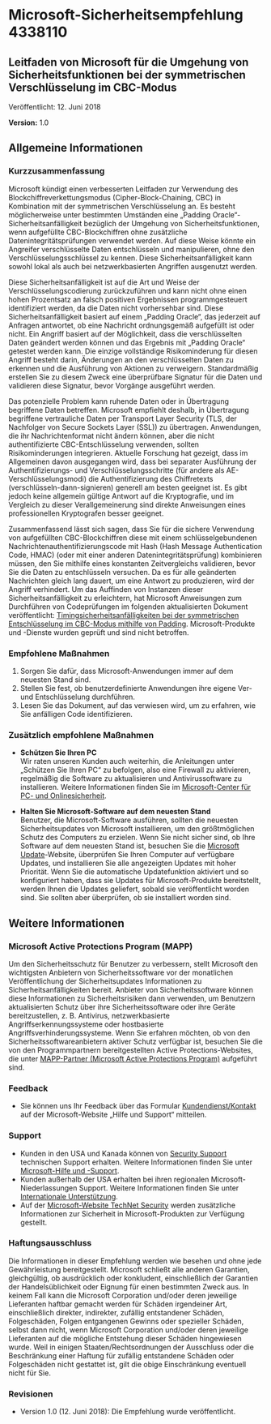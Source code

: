 ﻿---
TOCTitle: 4338110
Title: Microsoft-Sicherheitsempfehlung 4338110
---

Microsoft-Sicherheitsempfehlung 4338110
===================================

Leitfaden von Microsoft für die Umgehung von Sicherheitsfunktionen bei der symmetrischen Verschlüsselung im CBC-Modus
-----------------------------------------------------------------------

Veröffentlicht: 12. Juni 2018

**Version:** 1.0

Allgemeine Informationen
-------------------

### Kurzzusammenfassung

Microsoft kündigt einen verbesserten Leitfaden zur Verwendung des Blockchiffreverkettungsmodus (Cipher-Block-Chaining, CBC) in Kombination mit der symmetrischen Verschlüsselung an. Es besteht möglicherweise unter bestimmten Umständen eine „Padding Oracle“-Sicherheitsanfälligkeit bezüglich der Umgehung von Sicherheitsfunktionen, wenn aufgefüllte CBC-Blockchiffren ohne zusätzliche Datenintegritätsprüfungen verwendet werden. Auf diese Weise könnte ein Angreifer verschlüsselte Daten entschlüsseln und manipulieren, ohne den Verschlüsselungsschlüssel zu kennen. Diese Sicherheitsanfälligkeit kann sowohl lokal als auch bei netzwerkbasierten Angriffen ausgenutzt werden.

Diese Sicherheitsanfälligkeit ist auf die Art und Weise der Verschlüsselungscodierung zurückzuführen und kann nicht ohne einen hohen Prozentsatz an falsch positiven Ergebnissen programmgesteuert identifiziert werden, da die Daten nicht vorhersehbar sind. Diese Sicherheitsanfälligkeit basiert auf einem „Padding Oracle“, das jederzeit auf Anfragen antwortet, ob eine Nachricht ordnungsgemäß aufgefüllt ist oder nicht.  Ein Angriff basiert auf der Möglichkeit, dass die verschlüsselten Daten geändert werden können und das Ergebnis mit „Padding Oracle“ getestet werden kann. Die einzige vollständige Risikominderung für diesen Angriff besteht darin, Änderungen an den verschlüsselten Daten zu erkennen und die Ausführung von Aktionen zu verweigern. Standardmäßig erstellen Sie zu diesem Zweck eine überprüfbare Signatur für die Daten und validieren diese Signatur, bevor Vorgänge ausgeführt werden. 

Das potenzielle Problem kann ruhende Daten oder in Übertragung begriffene Daten betreffen. Microsoft empfiehlt deshalb, in Übertragung begriffene vertrauliche Daten per Transport Layer Security (TLS, der Nachfolger von Secure Sockets Layer (SSL)) zu übertragen. Anwendungen, die ihr Nachrichtenformat nicht ändern können, aber die nicht authentifizierte CBC-Entschlüsselung verwenden, sollten Risikominderungen integrieren. Aktuelle Forschung hat gezeigt, dass im Allgemeinen davon ausgegangen wird, dass bei separater Ausführung der Authentifizierungs- und Verschlüsselungsschritte (für andere als AE-Verschlüsselungsmodi) die Authentifizierung des Chiffretexts (verschlüsseln-dann-signieren) generell am besten geeignet ist. Es gibt jedoch keine allgemein gültige Antwort auf die Kryptografie, und im Vergleich zu dieser Verallgemeinerung sind direkte Anweisungen eines professionellen Kryptografen besser geeignet. 

Zusammenfassend lässt sich sagen, dass Sie für die sichere Verwendung von aufgefüllten CBC-Blockchiffren diese mit einem schlüsselgebundenen Nachrichtenauthentifizierungscode mit Hash (Hash Message Authentication Code, HMAC) (oder mit einer anderen Datenintegritätsprüfung) kombinieren müssen, den Sie mithilfe eines konstanten Zeitvergleichs validieren, bevor Sie die Daten zu entschlüsseln versuchen. Da es für alle geänderten Nachrichten gleich lang dauert, um eine Antwort zu produzieren, wird der Angriff verhindert. Um das Auffinden von Instanzen dieser Sicherheitsanfälligkeit zu erleichtern, hat Microsoft Anweisungen zum Durchführen von Codeprüfungen im folgenden aktualisierten Dokument veröffentlicht: [Timingsicherheitsanfälligkeiten bei der symmetrischen Entschlüsselung im CBC-Modus mithilfe von Padding](https://docs.microsoft.com/dotnet/standard/security/vulnerabilities-cbc-mode). Microsoft-Produkte und -Dienste wurden geprüft und sind nicht betroffen.

### Empfohlene Maßnahmen

1. Sorgen Sie dafür, dass Microsoft-Anwendungen immer auf dem neuesten Stand sind.
2. Stellen Sie fest, ob benutzerdefinierte Anwendungen ihre eigene Ver- und Entschlüsselung durchführen.
3. Lesen Sie das Dokument, auf das verwiesen wird, um zu erfahren, wie Sie anfälligen Code identifizieren.

### Zusätzlich empfohlene Maßnahmen
  
-   **Schützen Sie Ihren PC**   
    Wir raten unseren Kunden auch weiterhin, die Anleitungen unter „Schützen Sie Ihren PC“ zu befolgen, also eine Firewall zu aktivieren, regelmäßig die Software zu aktualisieren und Antivirussoftware zu installieren. Weitere Informationen finden Sie im [Microsoft-Center für PC- und Onlinesicherheit](https://www.microsoft.com/de-de/security/default.aspx).
  
-   **Halten Sie Microsoft-Software auf dem neuesten Stand**   
    Benutzer, die Microsoft-Software ausführen, sollten die neuesten Sicherheitsupdates von Microsoft installieren, um den größtmöglichen Schutz des Computers zu erzielen. Wenn Sie nicht sicher sind, ob Ihre Software auf dem neuesten Stand ist, besuchen Sie die [Microsoft Update](https://go.microsoft.com/fwlink/?linkid=40747)-Website, überprüfen Sie Ihren Computer auf verfügbare Updates, und installieren Sie alle angezeigten Updates mit hoher Priorität. Wenn Sie die automatische Updatefunktion aktiviert und so konfiguriert haben, dass sie Updates für Microsoft-Produkte bereitstellt, werden Ihnen die Updates geliefert, sobald sie veröffentlicht worden sind. Sie sollten aber überprüfen, ob sie installiert worden sind.
  
Weitere Informationen  
-----------------

### Microsoft Active Protections Program (MAPP)
  
Um den Sicherheitsschutz für Benutzer zu verbessern, stellt Microsoft den wichtigsten Anbietern von Sicherheitssoftware vor der monatlichen Veröffentlichung der Sicherheitsupdates Informationen zu Sicherheitsanfälligkeiten bereit. Anbieter von Sicherheitssoftware können diese Informationen zu Sicherheitsrisiken dann verwenden, um Benutzern aktualisierten Schutz über ihre Sicherheitssoftware oder ihre Geräte bereitzustellen, z. B. Antivirus, netzwerkbasierte Angriffserkennungssysteme oder hostbasierte Angriffsverhinderungssysteme. Wenn Sie erfahren möchten, ob von den Sicherheitssoftwareanbietern aktiver Schutz verfügbar ist, besuchen Sie die von den Programmpartnern bereitgestellten Active Protections-Websites, die unter [MAPP-Partner (Microsoft Active Protections Program)](https://go.microsoft.com/fwlink/?linkid=215201) aufgeführt sind.
  
### Feedback
  
-   Sie können uns Ihr Feedback über das Formular [Kundendienst/Kontakt](https://support.microsoft.com/de-de/kb/?scid=sw;en;1257&amp;showpage=1&amp;ws=technet&amp;sd=tech) auf der Microsoft-Website „Hilfe und Support“ mitteilen.
  
### Support
  
-   Kunden in den USA und Kanada können von [Security Support](https://go.microsoft.com/fwlink/?linkid=21131) technischen Support erhalten. Weitere Informationen finden Sie unter [Microsoft-Hilfe und -Support](https://support.microsoft.com/).  
-   Kunden außerhalb der USA erhalten bei ihren regionalen Microsoft-Niederlassungen Support. Weitere Informationen finden Sie unter [Internationale Unterstützung](https://go.microsoft.com/fwlink/?linkid=21155).  
-   Auf der [Microsoft-Website TechNet Security](https://go.microsoft.com/fwlink/?linkid=21132) werden zusätzliche Informationen zur Sicherheit in Microsoft-Produkten zur Verfügung gestellt.
  
### Haftungsausschluss
  
Die Informationen in dieser Empfehlung werden wie besehen und ohne jede Gewährleistung bereitgestellt. Microsoft schließt alle anderen Garantien, gleichgültig, ob ausdrücklich oder konkludent, einschließlich der Garantien der Handelsüblichkeit oder Eignung für einen bestimmten Zweck aus. In keinem Fall kann die Microsoft Corporation und/oder deren jeweilige Lieferanten haftbar gemacht werden für Schäden irgendeiner Art, einschließlich direkter, indirekter, zufällig entstandener Schäden, Folgeschäden, Folgen entgangenen Gewinns oder spezieller Schäden, selbst dann nicht, wenn Microsoft Corporation und/oder deren jeweilige Lieferanten auf die mögliche Entstehung dieser Schäden hingewiesen wurde. Weil in einigen Staaten/Rechtsordnungen der Ausschluss oder die Beschränkung einer Haftung für zufällig entstandene Schäden oder Folgeschäden nicht gestattet ist, gilt die obige Einschränkung eventuell nicht für Sie.
  
### Revisionen
  
-   Version 1.0 (12. Juni 2018): Die Empfehlung wurde veröffentlicht.  

